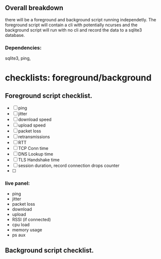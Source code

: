 ## Overall breakdown

there will be a foreground and background script running independetly. The foreground script will contain a cli with potentially ncurses and the background script will run with no cli and record the data to a sqlite3 database.

### Dependencies:

sqlite3, ping, 


# checklists: foreground/background

## Foreground script checklist.
- [ ] ping
- [ ] jitter
- [ ] download speed
- [ ] upload speed
- [ ] packet loss
- [ ] retransmissions
- [ ] RTT
- [ ] TCP Conn time
- [ ] DNS Lookup time
- [ ] TLS Handshake time
- [ ] session duration, record connection drops counter
- [ ] 

### live panel:
- ping
- jitter
-  packet loss
- download
- upload
- RSSI (if connected)
- cpu load
- memory usage
- ps aux



## Background script checklist.
